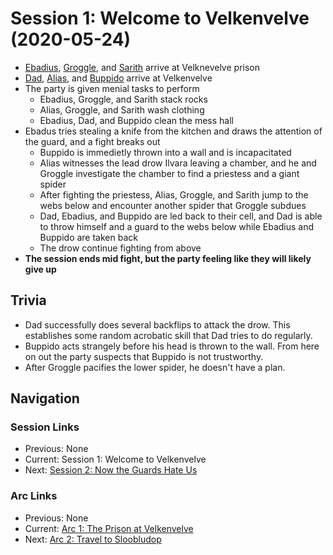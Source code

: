 # Session 1: Welcome to Velkenvelve (2020-05-24)
* [Ebadius](../../characters/pcs/ebadius.md), [Groggle](../../characters/pcs/groggle.md), and [Sarith](../../characters/party/sarith.md) arrive at Velknevelve prison
* [Dad](../../characters/pcs/dad.md), [Alias](../../characters/pcs/alias.md), and [Buppido](../../characters/party/buppido.md) arrive at Velkenvelve
* The party is given menial tasks to perform
    * Ebadius, Groggle, and Sarith stack rocks
    * Alias, Groggle, and Sarith wash clothing
    * Ebadius, Dad, and Buppido clean the mess hall
* Ebadus tries stealing a knife from the kitchen and draws the attention of the guard, and a fight breaks out
    * Buppido is immedietly thrown into a wall and is incapacitated
    * Alias witnesses the lead drow Ilvara leaving a chamber, and he and Groggle investigate the chamber to find a priestess and a giant spider
    * After fighting the priestess, Alias, Groggle, and Sarith jump to the webs below and encounter another spider that Groggle subdues
    * Dad, Ebadius, and Buppido are led back to their cell, and Dad is able to throw himself and a guard to the webs below while Ebadius and Buppido are taken back
    * The drow continue fighting from above
* **The session ends mid fight, but the party feeling like they will likely give up**

## Trivia
* Dad successfully does several backflips to attack the drow. This establishes some random acrobatic skill that Dad tries to do regularly.
* Buppido acts strangely before his head is thrown to the wall. From here on out the party suspects that Buppido is not trustworthy.
* After Groggle pacifies the lower spider, he doesn't have a plan.

## Navigation
### Session Links
* Previous: None
* Current: Session 1: Welcome to Velkenvelve
* Next: [Session 2: Now the Guards Hate Us](session02-2020-06-14.md)

### Arc Links
* Previous: None
* Current: [Arc 1: The Prison at Velkenvelve](info.md)
* Next: [Arc 2: Travel to Sloobludop](../arc02/info.md)
